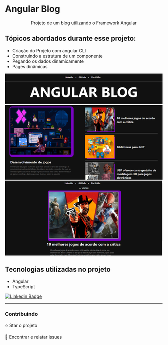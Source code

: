# Angular Blog

<p align="center">Projeto de um blog utilizando o Framework Angular</p>

## Tópicos abordados durante esse projeto:
* Criação do Projeto com angular CLI
* Construindo a estrutura de um componente
* Pegando os dados dinamicamente
* Pages dinâmicas

<img src="./github/1_banner.png">
<img src="./github/2_home.png">
<img src="./github/3_content.png">


## Tecnologias utilizadas no projeto
* Angular
* TypeScript


[![Linkedin Badge](https://img.shields.io/badge/-JeanCarlo-blue?style=flat-square&logo=Linkedin&logoColor=white&link=https://www.linkedin.com/in/jeancarlotorre619b/)](https://www.linkedin.com/in/jeancarlotorre619b/)

<hr>
<h3>Contribuindo</h3>


⭐️ Star o projeto

🐛 Encontrar e relatar issues
